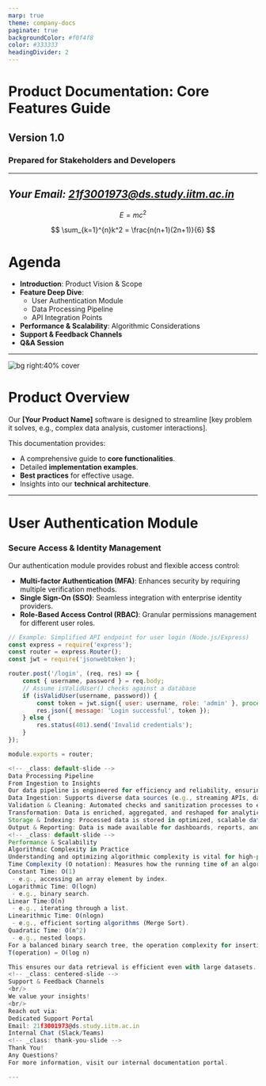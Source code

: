 ```yaml
---
marp: true
theme: company-docs
paginate: true
backgroundColor: #f0f4f8
color: #333333
headingDivider: 2
---
```


<!-- _class: title-slide -->
# Product Documentation: Core Features Guide

## Version 1.0

### Prepared for Stakeholders and Developers

---
*Your Email: [21f3001973@ds.study.iitm.ac.in](mailto:21f3001973@ds.study.iitm.ac.in)*
---

$$
E = mc^2
$$

$$
\sum_{k=1}^{n}k^2 = \frac{n(n+1)(2n+1)}{6}
$$

<!-- _class: default-slide -->
# Agenda

*   **Introduction**: Product Vision & Scope
*   **Feature Deep Dive**:
    *   User Authentication Module
    *   Data Processing Pipeline
    *   API Integration Points
*   **Performance & Scalability**: Algorithmic Considerations
*   **Support & Feedback Channels**
*   **Q&A Session**

---

<!-- _class: image-slide -->
![bg right:40% cover](images/product_overview.png)

# Product Overview

Our **[Your Product Name]** software is designed to streamline [key problem it solves, e.g., complex data analysis, customer interactions].

This documentation provides:
*   A comprehensive guide to **core functionalities**.
*   Detailed **implementation examples**.
*   **Best practices** for effective usage.
*   Insights into our **technical architecture**.

---

<!-- _class: default-slide -->
# User Authentication Module

### Secure Access & Identity Management

Our authentication module provides robust and flexible access control:

*   **Multi-factor Authentication (MFA)**: Enhances security by requiring multiple verification methods.
*   **Single Sign-On (SSO)**: Seamless integration with enterprise identity providers.
*   **Role-Based Access Control (RBAC)**: Granular permissions management for different user roles.

```javascript
// Example: Simplified API endpoint for user login (Node.js/Express)
const express = require('express');
const router = express.Router();
const jwt = require('jsonwebtoken');

router.post('/login', (req, res) => {
    const { username, password } = req.body;
    // Assume isValidUser() checks against a database
    if (isValidUser(username, password)) {
        const token = jwt.sign({ user: username, role: 'admin' }, process.env.JWT_SECRET, { expiresIn: '1h' });
        res.json({ message: 'Login successful', token });
    } else {
        res.status(401).send('Invalid credentials');
    }
});

module.exports = router;

<!-- _class: default-slide -->
Data Processing Pipeline
From Ingestion to Insights
Our data pipeline is engineered for efficiency and reliability, ensuring data integrity at every stage:
Data Ingestion: Supports diverse data sources (e.g., streaming APIs, databases, flat files).
Validation & Cleaning: Automated checks and sanitization processes to ensure data quality.
Transformation: Data is enriched, aggregated, and reshaped for analytical purposes.
Storage & Indexing: Processed data is stored in optimized, scalable databases (e.g., NoSQL, Data Lake).
Output & Reporting: Data is made available for dashboards, reports, and downstream applications.
<!-- _class: default-slide -->
Performance & Scalability
Algorithmic Complexity in Practice
Understanding and optimizing algorithmic complexity is vital for high-performance systems.
Time Complexity (O notation): Measures how the running time of an algorithm grows with the input size (n).
Constant Time: O(1)
 - e.g., accessing an array element by index.
Logarithmic Time: O(logn)
 - e.g., binary search.
Linear Time:O(n)
 - e.g., iterating through a list.
Linearithmic Time: O(nlogn)
 - e.g., efficient sorting algorithms (Merge Sort).
Quadratic Time: O(n^2)
 - e.g., nested loops.
For a balanced binary search tree, the operation complexity for insertion, deletion, and search is:
T(operation) = O(log n)

This ensures our data retrieval is efficient even with large datasets.
<!-- _class: centered-slide -->
Support & Feedback Channels
<br/>
We value your insights!
<br/>
Reach out via:
Dedicated Support Portal
Email: 21f3001973@ds.study.iitm.ac.in
Internal Chat (Slack/Teams)
<!-- _class: thank-you-slide -->
Thank You!
Any Questions?
For more information, visit our internal documentation portal.

---
